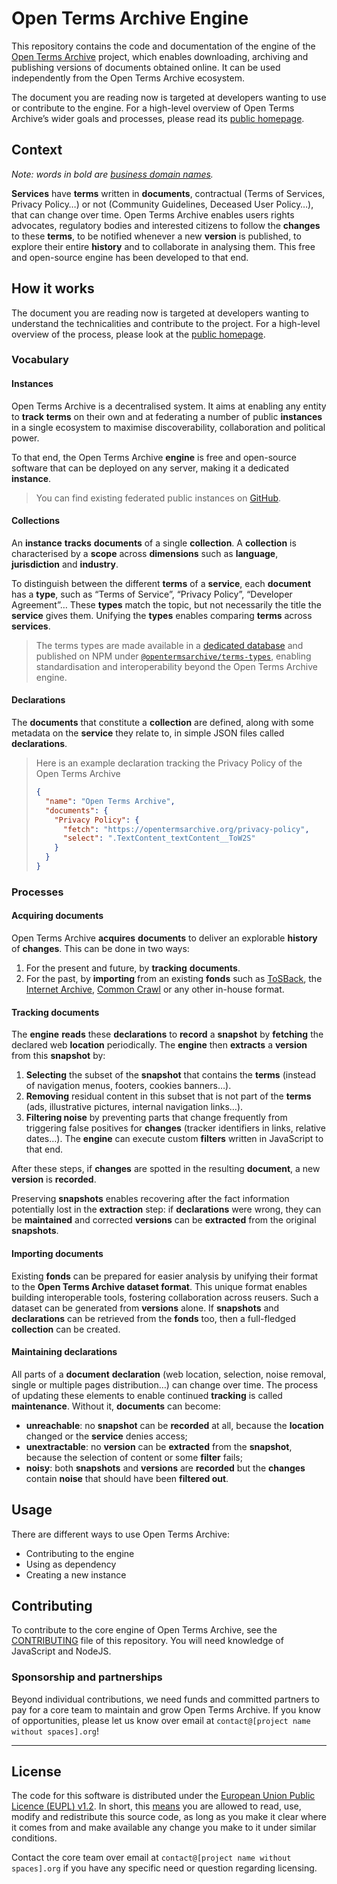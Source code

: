 # Open Terms Archive Engine

This repository contains the code and documentation of the engine of the [Open Terms Archive](https://opentermsarchive.org) project, which enables downloading, archiving and publishing versions of documents obtained online. It can be used independently from the Open Terms Archive ecosystem.

The document you are reading now is targeted at developers wanting to use or contribute to the engine. For a high-level overview of Open Terms Archive’s wider goals and processes, please read its [public homepage](https://opentermsarchive.org).

## Context

_Note: words in bold are [business domain names](https://en.wikipedia.org/wiki/Domain-driven_design)._

**Services** have **terms** written in **documents**, contractual (Terms of Services, Privacy Policy…) or not (Community Guidelines, Deceased User Policy…), that can change over time. Open Terms Archive enables users rights advocates, regulatory bodies and interested citizens to follow the **changes** to these **terms**, to be notified whenever a new **version** is published, to explore their entire **history** and to collaborate in analysing them. This free and open-source engine has been developed to that end.

## How it works

The document you are reading now is targeted at developers wanting to understand the technicalities and contribute to the project. For a high-level overview of the process, please look at the [public homepage](https://opentermsarchive.org).

### Vocabulary

#### Instances

Open Terms Archive is a decentralised system. It aims at enabling any entity to **track** **terms** on their own and at federating a number of public **instances** in a single ecosystem to maximise discoverability, collaboration and political power.

To that end, the Open Terms Archive **engine** is free and open-source software that can be deployed on any server, making it a dedicated **instance**.

> You can find existing federated public instances on [GitHub](
https://github.com/OpenTermsArchive?q=declarations).

#### Collections

An **instance** **tracks** **documents** of a single **collection**. A **collection** is characterised by a **scope** across **dimensions** such as **language**, **jurisdiction** and **industry**.

To distinguish between the different **terms** of a **service**, each **document** has a **type**, such as “Terms of Service”, “Privacy Policy”, “Developer Agreement”… These **types** match the topic, but not necessarily the title the **service** gives them. Unifying the **types** enables comparing **terms** across **services**.

> The terms types are made available in a [dedicated database](https://github.com/OpenTermsArchive/terms-types) and published on NPM under [`@opentermsarchive/terms-types`](https://www.npmjs.com/package/@opentermsarchive/terms-types), enabling standardisation and interoperability beyond the Open Terms Archive engine.

#### Declarations

The **documents** that constitute a **collection** are defined, along with some metadata on the **service** they relate to, in simple JSON files called **declarations**.

> Here is an example declaration tracking the Privacy Policy of the Open Terms Archive
>
> ```json
> {
>   "name": "Open Terms Archive",
>   "documents": {
>     "Privacy Policy": {
>       "fetch": "https://opentermsarchive.org/privacy-policy",
>       "select": ".TextContent_textContent__ToW2S"
>     }
>   }
> }
> ```

### Processes

#### Acquiring documents

Open Terms Archive **acquires** **documents** to deliver an explorable **history** of **changes**. This can be done in two ways:

1. For the present and future, by **tracking** **documents**.
2. For the past, by **importing** from an existing **fonds** such as [ToSBack](https://tosback.org), the [Internet Archive](https://archive.org/web/), [Common Crawl](https://commoncrawl.org) or any other in-house format.

#### Tracking documents

The **engine** **reads** these **declarations** to **record** a **snapshot** by **fetching** the declared web **location** periodically. The **engine** then **extracts** a **version** from this **snapshot** by:

1. **Selecting** the subset of the **snapshot** that contains the **terms** (instead of navigation menus, footers, cookies banners…).
2. **Removing** residual content in this subset that is not part of the **terms** (ads, illustrative pictures, internal navigation links…).
3. **Filtering noise** by preventing parts that change frequently from triggering false positives for **changes** (tracker identifiers in links, relative dates…). The **engine** can execute custom **filters** written in JavaScript to that end.

After these steps, if **changes** are spotted in the resulting **document**, a new **version** is **recorded**.

Preserving **snapshots** enables recovering after the fact information potentially lost in the **extraction** step: if **declarations** were wrong, they can be **maintained** and corrected **versions** can be **extracted** from the original **snapshots**.

#### Importing documents

Existing **fonds** can be prepared for easier analysis by unifying their format to the **Open Terms Archive dataset format**. This unique format enables building interoperable tools, fostering collaboration across reusers.
Such a dataset can be generated from **versions** alone. If **snapshots** and **declarations** can be retrieved from the **fonds** too, then a full-fledged **collection** can be created.

#### Maintaining declarations

All parts of a **document** **declaration** (web location, selection, noise removal, single or multiple pages distribution…) can change over time. The process of updating these elements to enable continued **tracking** is called **maintenance**. Without it, **documents** can become:

- **unreachable**: no **snapshot** can be **recorded** at all, because the **location** changed or the **service** denies access;
- **unextractable**: no **version** can be **extracted** from the **snapshot**, because the selection of content or some **filter** fails;
- **noisy**: both **snapshots** and **versions** are **recorded** but the **changes** contain **noise** that should have been **filtered out**.

## Usage

There are different ways to use Open Terms Archive:

- Contributing to the engine
- Using as dependency
- Creating a new instance

## Contributing

To contribute to the core engine of Open Terms Archive, see the [CONTRIBUTING](CONTRIBUTING.md) file of this repository. You will need knowledge of JavaScript and NodeJS.

### Sponsorship and partnerships

Beyond individual contributions, we need funds and committed partners to pay for a core team to maintain and grow Open Terms Archive. If you know of opportunities, please let us know over email at `contact@[project name without spaces].org`!

- - -

## License

The code for this software is distributed under the [European Union Public Licence (EUPL) v1.2](https://joinup.ec.europa.eu/collection/eupl/eupl-text-eupl-12). In short, this [means](https://choosealicense.com/licenses/eupl-1.2/) you are allowed to read, use, modify and redistribute this source code, as long as you make it clear where it comes from and make available any change you make to it under similar conditions.

Contact the core team over email at `contact@[project name without spaces].org` if you have any specific need or question regarding licensing.
